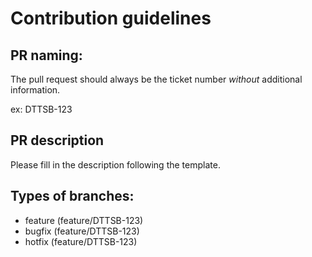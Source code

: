 # Contribution guidelines
## PR naming:
The pull request should always be the ticket number *without* additional information.

ex: DTTSB-123

## PR description
Please fill in the description following the template.

## Types of branches:
- feature (feature/DTTSB-123)
- bugfix (feature/DTTSB-123)
- hotfix (feature/DTTSB-123)
